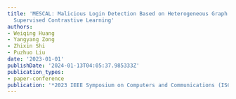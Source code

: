 ```yaml
---
title: 'MESCAL: Malicious Login Detection Based on Heterogeneous Graph Embedding with
  Supervised Contrastive Learning'
authors:
- Weiqing Huang
- Yangyang Zong
- Zhixin Shi
- Puzhuo Liu
date: '2023-01-01'
publishDate: '2024-01-13T04:05:37.985333Z'
publication_types:
- paper-conference
publication: '*2023 IEEE Symposium on Computers and Communications (ISCC)*'
---
```

